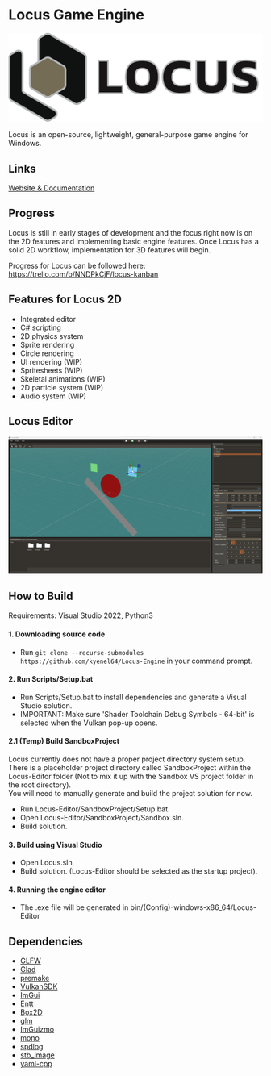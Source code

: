 # Locus Game Engine
<p align="center">
  <img src="./Resources/Branding/Logo/LocusLogoWithName.png" alt="Locus Logo" width="800"/>
</p>

Locus is an open-source, lightweight, general-purpose game engine for Windows.
## Links
[Website & Documentation](https://www.locusengine.com)

## Progress
Locus is still in early stages of development and the focus right now is on the 2D features and implementing basic engine features.
Once Locus has a solid 2D workflow, implementation for 3D features will begin.

Progress for Locus can be followed here: https://trello.com/b/NNDPkCjF/locus-kanban

## Features for Locus 2D
- Integrated editor
- C# scripting
- 2D physics system
- Sprite rendering
- Circle rendering
- UI rendering (WIP)
- Spritesheets (WIP)
- Skeletal animations (WIP)
- 2D particle system (WIP)
- Audio system (WIP)

## Locus Editor
<p>
  <img src="./Resources/Branding/DemoScene.png" alt="Locus Editor" width="800"/>
</p>

## How to Build
Requirements: Visual Studio 2022, Python3

#### 1. Downloading source code
- Run `git clone --recurse-submodules https://github.com/kyenel64/Locus-Engine` in your command prompt.

#### 2. Run Scripts/Setup.bat
- Run Scripts/Setup.bat to install dependencies and generate a Visual Studio solution.
- IMPORTANT: Make sure 'Shader Toolchain Debug Symbols - 64-bit' is selected when the Vulkan pop-up opens.

#### 2.1 (Temp) Build SandboxProject
Locus currently does not have a proper project directory system setup. There is a placeholder project directory called SandboxProject within the Locus-Editor folder (Not to mix it up with the Sandbox VS project folder in the root directory).\
You will need to manually generate and build the project solution for now.
- Run Locus-Editor/SandboxProject/Setup.bat.
- Open Locus-Editor/SandboxProject/Sandbox.sln.
- Build solution.

#### 3. Build using Visual Studio
- Open Locus.sln
- Build solution. (Locus-Editor should be selected as the startup project).

#### 4. Running the engine editor
- The .exe file will be generated in bin/(Config)-windows-x86_64/Locus-Editor

## Dependencies
- [GLFW](https://github.com/glfw/glfw)
- [Glad](https://github.com/Dav1dde/glad)
- [premake](https://github.com/premake/premake-core)
- [VulkanSDK](https://www.vulkan.org/)
- [ImGui](https://github.com/ocornut/imgui)
- [Entt](https://github.com/skypjack/entt)
- [Box2D](https://github.com/erincatto/box2d)
- [glm](https://github.com/g-truc/glm)
- [ImGuizmo](https://github.com/CedricGuillemet/ImGuizmo)
- [mono](https://www.mono-project.com/)
- [spdlog](https://github.com/gabime/spdlog)
- [stb_image](https://github.com/nothings/stb)
- [yaml-cpp](https://github.com/jbeder/yaml-cpp)

